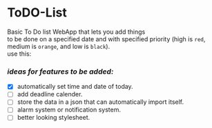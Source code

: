 # ToDO-List

Basic To Do list WebApp that lets you add things
<br>
to be done on a specified date and with specified priority (high is `red`, medium is `orange`, and low is `black`).
<br>
use this:
<br>

### **_ideas for features to be added:_**

- [x] automatically set time and date of today.
- [ ] add deadline calender.
- [ ] store the data in a json that can automatically import itself.
- [ ] alarm system or notification system.
- [ ] better looking stylesheet.
